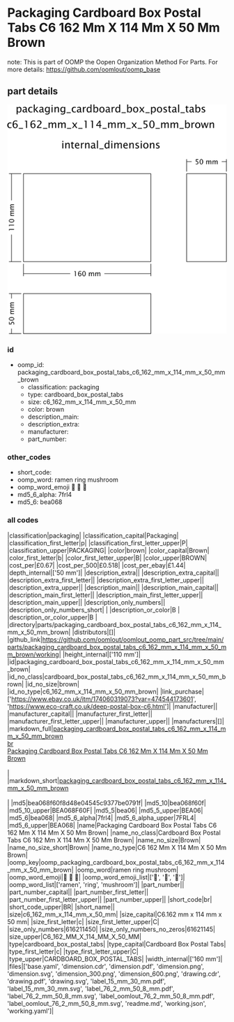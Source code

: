 # Packaging Cardboard Box Postal Tabs C6 162 Mm X 114 Mm X 50 Mm Brown  

note: This is part of OOMP the Oopen Organization Method For Parts. For more details: https://github.com/oomlout/oomp_base

##  part details

[![](dimension_600.png)](dimension.png)




### id
* oomp_id: packaging_cardboard_box_postal_tabs_c6_162_mm_x_114_mm_x_50_mm_brown
  * classification: packaging
  * type: cardboard_box_postal_tabs
  * size: c6_162_mm_x_114_mm_x_50_mm
  * color: brown
  * description_main: 
  * description_extra: 
  * manufacturer: 
  * part_number: 

### other_codes
* short_code: 
* oomp_word: ramen ring mushroom
* oomp_word_emoji :ramen: :ring: :mushroom:
* md5_6_alpha: 7frl4
* md5_6: bea068

### all codes 
|classification|packaging|
|classification_capital|Packaging|
|classification_first_letter|p|
|classification_first_letter_upper|P|
|classification_upper|PACKAGING|
|color|brown|
|color_capital|Brown|
|color_first_letter|b|
|color_first_letter_upper|B|
|color_upper|BROWN|
|cost_per|£0.67|
|cost_per_500|£0.518|
|cost_per_ebay|£1.44|
|depth_internal|['50 mm']|
|description_extra||
|description_extra_capital||
|description_extra_first_letter||
|description_extra_first_letter_upper||
|description_extra_upper||
|description_main||
|description_main_capital||
|description_main_first_letter||
|description_main_first_letter_upper||
|description_main_upper||
|description_only_numbers||
|description_only_numbers_short| |
|description_or_color|B |
|description_or_color_upper|B |
|directory|parts/packaging_cardboard_box_postal_tabs_c6_162_mm_x_114_mm_x_50_mm_brown|
|distributors|[]|
|github_link|https://github.com/oomlout/oomlout_oomp_part_src/tree/main/parts/packaging_cardboard_box_postal_tabs_c6_162_mm_x_114_mm_x_50_mm_brown/working|
|height_internal|['110 mm']|
|id|packaging_cardboard_box_postal_tabs_c6_162_mm_x_114_mm_x_50_mm_brown|
|id_no_class|cardboard_box_postal_tabs_c6_162_mm_x_114_mm_x_50_mm_brown|
|id_no_size|brown|
|id_no_type|c6_162_mm_x_114_mm_x_50_mm_brown|
|link_purchase|['https://www.ebay.co.uk/itm/174060319073?var=474544173601', 'https://www.eco-craft.co.uk/deep-postal-box-c6.html']|
|manufacturer||
|manufacturer_capital||
|manufacturer_first_letter||
|manufacturer_first_letter_upper||
|manufacturer_upper||
|manufacturers|[]|
|markdown_full|[packaging_cardboard_box_postal_tabs_c6_162_mm_x_114_mm_x_50_mm_brown](https://github.com/oomlout/oomlout_oomp_part_src/tree/main/parts/packaging_cardboard_box_postal_tabs_c6_162_mm_x_114_mm_x_50_mm_brown/working)<br>[br](https://github.com/oomlout/oomlout_oomp_part_src/tree/main/parts/packaging_cardboard_box_postal_tabs_c6_162_mm_x_114_mm_x_50_mm_brown/working)<br>[Packaging Cardboard Box Postal Tabs C6 162 Mm X 114 Mm X 50 Mm Brown](https://github.com/oomlout/oomlout_oomp_part_src/tree/main/parts/packaging_cardboard_box_postal_tabs_c6_162_mm_x_114_mm_x_50_mm_brown/working)<br><br>|
|markdown_short|[packaging_cardboard_box_postal_tabs_c6_162_mm_x_114_mm_x_50_mm_brown](https://github.com/oomlout/oomlout_oomp_part_src/tree/main/parts/packaging_cardboard_box_postal_tabs_c6_162_mm_x_114_mm_x_50_mm_brown/working)<br><br>|
|md5|bea068f60f8d48e04545c9377be0791f|
|md5_10|bea068f60f|
|md5_10_upper|BEA068F60F|
|md5_5|bea06|
|md5_5_upper|BEA06|
|md5_6|bea068|
|md5_6_alpha|7frl4|
|md5_6_alpha_upper|7FRL4|
|md5_6_upper|BEA068|
|name|Packaging Cardboard Box Postal Tabs C6 162 Mm X 114 Mm X 50 Mm Brown|
|name_no_class|Cardboard Box Postal Tabs C6 162 Mm X 114 Mm X 50 Mm Brown|
|name_no_size|Brown|
|name_no_size_short|Brown|
|name_no_type|C6 162 Mm X 114 Mm X 50 Mm Brown|
|oomp_key|oomp_packaging_cardboard_box_postal_tabs_c6_162_mm_x_114_mm_x_50_mm_brown|
|oomp_word|ramen ring mushroom|
|oomp_word_emoji|:ramen: :ring: :mushroom:|
|oomp_word_emoji_list|[':ramen:', ':ring:', ':mushroom:']|
|oomp_word_list|['ramen', 'ring', 'mushroom']|
|part_number||
|part_number_capital||
|part_number_first_letter||
|part_number_first_letter_upper||
|part_number_upper||
|short_code|br|
|short_code_upper|BR|
|short_name||
|size|c6_162_mm_x_114_mm_x_50_mm|
|size_capital|C6.162 mm x 114 mm x 50 mm|
|size_first_letter|c|
|size_first_letter_upper|C|
|size_only_numbers|616211450|
|size_only_numbers_no_zeros|61621145|
|size_upper|C6_162_MM_X_114_MM_X_50_MM|
|type|cardboard_box_postal_tabs|
|type_capital|Cardboard Box Postal Tabs|
|type_first_letter|c|
|type_first_letter_upper|C|
|type_upper|CARDBOARD_BOX_POSTAL_TABS|
|width_internal|['160 mm']|
|files|['base.yaml', 'dimension.cdr', 'dimension.pdf', 'dimension.png', 'dimension.svg', 'dimension_300.png', 'dimension_600.png', 'drawing.cdr', 'drawing.pdf', 'drawing.svg', 'label_15_mm_30_mm.pdf', 'label_15_mm_30_mm.svg', 'label_76_2_mm_50_8_mm.pdf', 'label_76_2_mm_50_8_mm.svg', 'label_oomlout_76_2_mm_50_8_mm.pdf', 'label_oomlout_76_2_mm_50_8_mm.svg', 'readme.md', 'working.json', 'working.yaml']|
